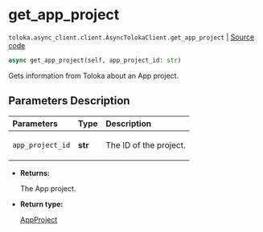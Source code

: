 # get_app_project
`toloka.async_client.client.AsyncTolokaClient.get_app_project` | [Source code](https://github.com/Toloka/toloka-kit/blob/v1.1.1/src/async_client/client.py#L0)

```python
async get_app_project(self, app_project_id: str)
```

Gets information from Toloka about an App project.

## Parameters Description

| Parameters | Type | Description |
| :----------| :----| :-----------|
`app_project_id`|**str**|<p>The ID of the project.</p>

* **Returns:**

  The App project.

* **Return type:**

  [AppProject](toloka.client.app.AppProject.md)
